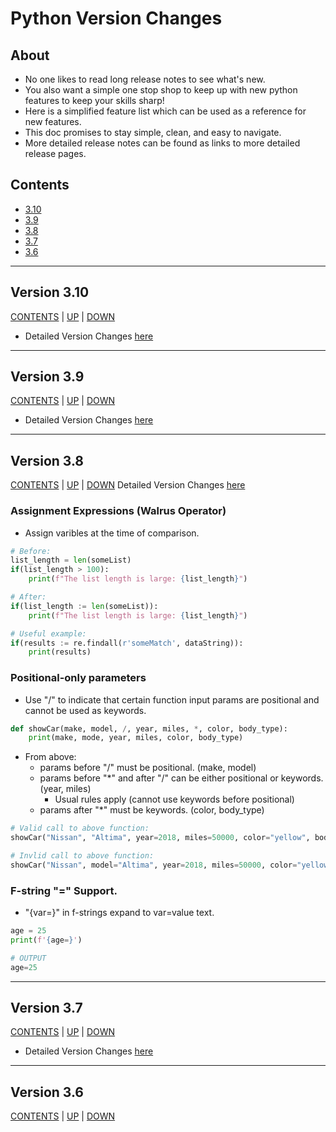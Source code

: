 # Python Version Changes
## About
* No one likes to read long release notes to see what's new. 
* You also want a simple one stop shop to keep up with new python features to 
keep your skills sharp!
* Here is a simplified feature list which can be used as a reference for new features. 
* This doc promises to stay simple, clean, and easy to navigate. 
* More detailed release notes can be found as links to more detailed release pages.

## Contents
* [3.10](#Version-3.10)
* [3.9](#Version-3.9)
* [3.8](#Version-3.8)
* [3.7](#Version-3.7)
* [3.6](#Version-3.6)

---

## Version 3.10
[CONTENTS](#Contents) | [UP]() | [DOWN](#Version-3.9)
* Detailed Version Changes [here]()

---

## Version 3.9
[CONTENTS](#Contents) | [UP](#Version-3.10) | [DOWN](#Version-3.8)
* Detailed Version Changes [here]()

---

## Version 3.8
[CONTENTS](#Contents) | [UP](#Version-3.9) | [DOWN](#Version-3.7)
Detailed Version Changes [here](https://docs.python.org/3/whatsnew/3.8.html)
### **Assignment Expressions (Walrus Operator)**
* Assign varibles at the time of comparison. 
```python
# Before: 
list_length = len(someList)
if(list_length > 100):
    print(f"The list length is large: {list_length}")

# After:
if(list_length := len(someList)):
    print(f"The list length is large: {list_length}")

# Useful example:
if(results := re.findall(r'someMatch', dataString)):
    print(results)
```

### **Positional-only parameters**
* Use "/" to indicate that certain function input params are positional and cannot be 
used as keywords. 
```python
def showCar(make, model, /, year, miles, *, color, body_type):
    print(make, mode, year, miles, color, body_type)
```
* From above: 
    * params before "/" must be positional. (make, model)
    * params before "*" and after "/" can be either positional or keywords. (year, miles)
        * Usual rules apply (cannot use keywords before positional)
    * params after "*" must be keywords. (color, body_type)
```python
# Valid call to above function: 
showCar("Nissan", "Altima", year=2018, miles=50000, color="yellow", body_type='sedan')

# Invlid call to above function: 
showCar("Nissan", model="Altima", year=2018, miles=50000, color="yellow", body_type='sedan')
```


### **F-string "=" Support.**
* "{var=}" in f-strings expand to var=value text. 
```python
age = 25
print(f'{age=}')

# OUTPUT
age=25
```


---

## Version 3.7
[CONTENTS](#Contents) | [UP](#Version-3.8) | [DOWN](#Version-3.6)
* Detailed Version Changes [here]()

---

## Version 3.6
[CONTENTS](#Contents) | [UP](#Version-3.7) | [DOWN]()